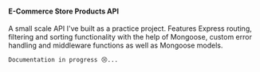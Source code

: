 #### E-Commerce Store Products API

A small scale API I've built as a practice project. Features Express routing, filtering and sorting functionality with the help of Mongoose, custom error handling and middleware functions as well as Mongoose models.

```
Documentation in progress 😢...
```
